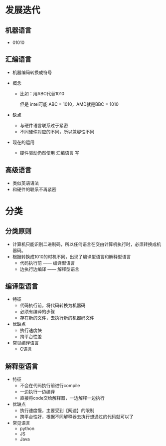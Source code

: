 # 发展迭代

## 机器语言

- 01010

## 汇编语言

- 机器编码转换成符号

- 概念

  - 比如：用ABC代替1010

    但是 intel可能 ABC = 1010，AMD就是BBC = 1010

- 缺点
  - 与硬件语言联系过于紧密
  - 不同硬件对应的不同，所以兼容性不同
- 现在的运用
  - 硬件驱动仍然使用 汇编语言 写

## 高级语言

- 类似英语语法
- 和硬件的联系不再紧密

# 分类

## 分类原则

- 计算机只能识别二进制码，所以任何语言在交由计算机执行时，必须转换成机器码。
- 根据转换成1010的时机不同，出现了编译型语言和解释型语言
  - 代码执行前 —— 编译型语言
  - 边执行边编译 —— 解释型语言

## 编译型语言

- 特征
  - 代码执行前，将代码转换为机器码
  - 必须有编译的步骤
  - 存在新的文件，去执行新的机器码文件
- 优缺点
  - 执行速度快
  - 跨平台性差
- 常见编译语言
  - C语言

## 解释型语言

- 特征
  - 不会在代码执行前进行compile
  - 一边执行一边编译
  - 直接将code交给解释器，一边解释一边执行
- 优缺点
  - 执行速度慢，主要受到【网速】的限制
  - 跨平台性好，根据不同解释器去执行想通过的代码就可以了
- 常见语言
  - python
  - JS
  - Java

